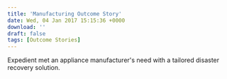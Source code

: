 ```yaml
---
title: 'Manufacturing Outcome Story'
date: Wed, 04 Jan 2017 15:15:36 +0000
download: ''
draft: false
tags: [Outcome Stories]
---
```


Expedient met an appliance manufacturer's need with a tailored disaster recovery solution.